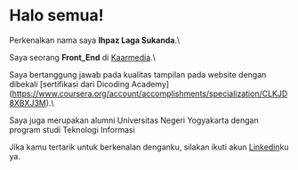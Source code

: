 # Halo semua! 

Perkenalkan nama saya **Ihpaz Laga Sukanda**.\

Saya seorang **Front_End** di [Kaarmedia](https://www.kaarmedia.com/).\

Saya bertanggung jawab pada kualitas tampilan pada website dengan dibekali [sertifikasi dari Dicoding Academy]
(https://www.coursera.org/account/accomplishments/specialization/CLKJD8XBXJ3M).\

Saya juga merupakan alumni Universitas Negeri Yogyakarta dengan program studi Teknologi Informasi

Jika kamu tertarik untuk berkenalan denganku, silakan ikuti akun [Linkedin](https://www.linkedin.com/in/ihpazlagasukanda/)ku ya.
